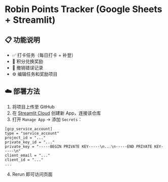 # Robin Points Tracker (Google Sheets + Streamlit)

## 📋 功能说明
- ✅ 打卡任务（每日打卡 + 补登）
- 🎁 积分兑换奖励
- 🔄 撤销错误记录
- ⚙️ 编辑任务和奖励项目

## ☁️ 部署方法

1. 将项目上传至 GitHub
2. 在 [Streamlit Cloud](https://streamlit.io/cloud) 创建新 App，连接该仓库
3. 打开 `Manage App` → 添加 `Secrets`：

```
[gcp_service_account]
type = "service_account"
project_id = "..."
private_key_id = "..."
private_key = "-----BEGIN PRIVATE KEY-----\n...\n-----END PRIVATE KEY-----\n"
client_email = "..."
client_id = "..."
...
```

4. Rerun 即可访问页面
